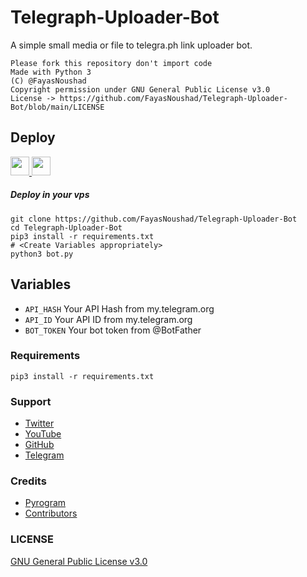 # Telegraph-Uploader-Bot

A simple small media or file to telegra.ph link uploader bot.

```
Please fork this repository don't import code
Made with Python 3
(C) @FayasNoushad
Copyright permission under GNU General Public License v3.0
License -> https://github.com/FayasNoushad/Telegraph-Uploader-Bot/blob/main/LICENSE
```

## Deploy

<p align="left">
  <a href="https://heroku.com/deploy?template=https://github.com/FayasNoushad/Telegraph-Uploader-Bot">
     <img height="30px" src="https://img.shields.io/badge/Deploy%20To%20Heroku-blueviolet?style=for-the-badge&logo=heroku">
  </a>
  <a href="https://youtu.be/DwFFdaSJ9yM">
    <img height="30px" src="https://img.shields.io/badge/How%20To%20Deploy-red?style=for-the-badge&logo=youtube">
  </a>
</p>

<h5>Deploy in your vps</h5>

```
git clone https://github.com/FayasNoushad/Telegraph-Uploader-Bot
cd Telegraph-Uploader-Bot
pip3 install -r requirements.txt
# <Create Variables appropriately>
python3 bot.py
```

## Variables

* `API_HASH` Your API Hash from my.telegram.org
* `API_ID` Your API ID from my.telegram.org
* `BOT_TOKEN` Your bot token from @BotFather

### Requirements

`pip3 install -r requirements.txt`

### Support

* [Twitter](https://twitter.com/FayasNoushad)
* [YouTube](https://youtube.com/channel/UCo3BrCslEn8ru34gTXyfVnQ)
* [GitHub](https://github.com/FayasNoushad)
* [Telegram](https://telegram.me/FayasNoushad)

### Credits

* [Pyrogram](https://github.com/pyrogram/pyrogram)
* [Contributors](https://github.com/FayasNoushad/Telegraph-Uploader-Bot/graphs/contributors)

### LICENSE

[GNU General Public License v3.0](https://github.com/FayasNoushad/Telegraph-Uploader-Bot/blob/main/LICENSE)
